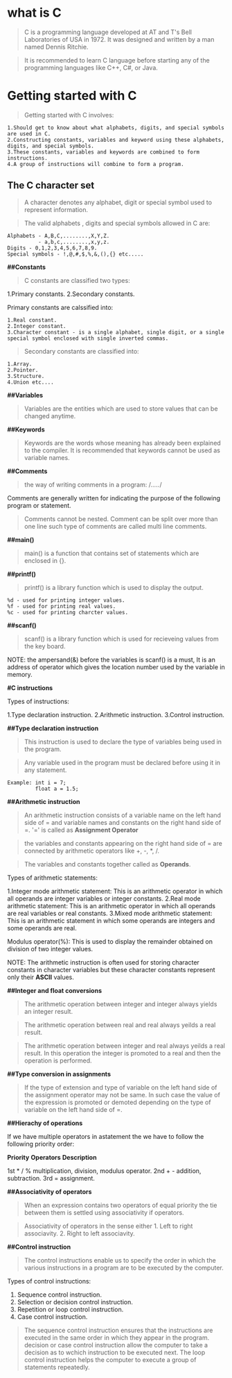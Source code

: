 # what is C

> C is a programming language developed at AT and T's Bell Laboratories of USA in 1972. It was designed and written by a man named Dennis Ritchie.

> It is recommended to learn C language before starting any of the programming languages like C++, C#, or Java.

# Getting started with C

> Getting started with C involves:

```
1.Should get to know about what alphabets, digits, and special symbols are used in C.
2.Constructing constants, variables and keyword using these alphabets, digits, and special symbols.
3.These constants, variables and keywords are combined to form instructions.
4.A group of instructions will combine to form a program.
```


## The C character set

> A character denotes any alphabet, digit or special symbol used to represent information.

> The valid alphabets , digits and special symbols allowed in C are:

```
Alphabets - A,B,C,........,X,Y,Z.
          - a,b,c,........,x,y,z.
Digits - 0,1,2,3,4,5,6,7,8,9.
Special symbols - !,@,#,$,%,&,(),{} etc.....
```

**##Constants**

> C constants are classified two types:

1.Primary constants.
2.Secondary constants.

Primary constants are calssified into:

```
1.Real constant.
2.Integer constant.
3.Character constant - is a single alphabet, single digit, or a single special symbol enclosed with single inverted commas.
```

> Secondary constants are classified into:

```
1.Array.
2.Pointer.
3.Structure.
4.Union etc....
```

**##Variables**

> Variables are the entities which are used to store values that can be changed anytime.

**##Keywords**

> Keywords are the words whose meaning has already been explained to the compiler.
> It is recommended that keywords cannot be used as variable names. 

**##Comments**

> the way of writing comments in a program:
/*.....*/

Comments are generally written for indicating the purpose of the following program or statement.

> Comments cannot be nested.
> Comment can be split over more than one line such type of comments are called multi line comments.

**##main()**

> main() is a function that contains set of statements which are enclosed in {}.

**##printf()**

> printf() is a library function which is used to display the output.
```
%d - used for printing integer values.
%f - used for printing real values.
%c - used for printing charcter values.
```

**##scanf()**

> scanf() is a library function which is used for recieveing values from the key board.

NOTE: the ampersand(&) before the variables is scanf() is a must, It is an address of operator which gives the location number used by the variable in memory. 

**#C instructions**

Types of instructions:

1.Type declaration instruction.
2.Arithmetic instruction.
3.Control instruction.

**##Type declaration instruction**

> This instruction is used to declare the type of variables being used in the program.

> Any variable used in the program must be declared before using it in any statement.
```
Example: int i = 7;
         float a = 1.5;
```

**##Arithmetic instruction**

> An arithmetic instruction consists of a variable name on the left hand side of = and variable names and constants on the right hand side of =.
> '=' is called as **Assignment Operator**

> the variables and constants appearing on the right hand side of = are connected by arithmetic operators like +, -, *, /.

> The variables and constants together called as **Operands**.

Types of arithmetic statements:

1.Integer mode arithmetic statement: This is an arithmetic operator in which all operands are integer variables or integer constants.
2.Real mode arithmetic statement: This is an arithmetic operator in which all operands are real variables or real constants.
3.Mixed mode arithmetic statement: This is an arithmetic statement in which some operands are integers and some operands are real.

Modulus operator(%): This is used to display the remainder obtained on division of two integer values.

NOTE: The arithmetic instruction is often used for storing character constants in character variables but these character constants represent only their **ASCII** values.

**##Integer and float conversions**

> The arithmetic operation between integer and integer always yields an integer result.

> The arithmetic operation between real and real always yeilds a real result.

> The arithmetic operation between integer and real always yeilds a real result. In this operation the integer is promoted to a real and then the operation is performed.

**##Type conversion in assignments**

> If the type of extension and type of variable on the left hand side of the assignment operator may not be same. In such case the value of the expression is promoted or
  demoted depending on the type of variable on the left hand side of =.
  
**##Hierachy of operations**

If we have multiple operators in astatement the we have to follow the following priority order:

**Priority**   **Operators**   **Description**
  
   1st            * / %          multiplication, division, modulus operator.
   2nd            + -            addition, subtraction.
   3rd            =              assignment.
   
**##Associativity of operators**

> When an expression contains two operators of equal priority the tie between them is settled using associativity if operators.

> Associativity of operators in the sense either 1. Left to right associavity.
                                                 2. Right to left associavity.
                                                 
**##Control instruction**

> The control instructions enable us to specify the order in which the various instructions in a program are to be executed by the computer.

Types of control instructions:
1. Sequence control instruction.
2. Selection or decision control instruction.
3. Repetition or loop control instruction.
4. Case control instruction.

> The sequence control instruction ensures that the instructions are executed in the same order in which they appear in the program.
> decision or case control instruction allow the computer to take a decision as to wchich instruction to be executed next.
> The loop control instruction helps the computer to execute a group of statements repeatedly.
        

